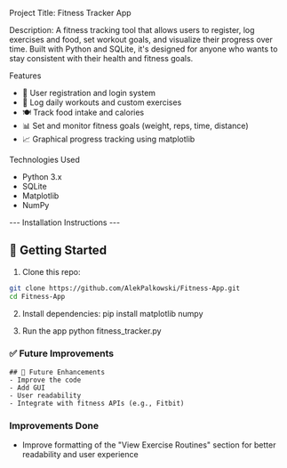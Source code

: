 Project Title: Fitness Tracker App

Description: A fitness tracking tool that allows users to register, log exercises and food, set workout goals, and visualize their progress over time. Built with Python and SQLite, it's designed for anyone who wants to stay consistent with their health and fitness goals.

Features
- 🧑 User registration and login system
- 🏃 Log daily workouts and custom exercises
- 🍽️ Track food intake and calories
- 📊 Set and monitor fitness goals (weight, reps, time, distance)
- 📈 Graphical progress tracking using matplotlib

Technologies Used
- Python 3.x
- SQLite
- Matplotlib
- NumPy

--- Installation Instructions ---
## 🚀 Getting Started

1. Clone this repo:

```bash
git clone https://github.com/AlekPalkowski/Fitness-App.git
cd Fitness-App
```
2. Install dependencies:
pip install matplotlib numpy

3. Run the app
python fitness_tracker.py

### ✅ Future Improvements
```
## 📌 Future Enhancements
- Improve the code
- Add GUI
- User readability
- Integrate with fitness APIs (e.g., Fitbit)

```
### Improvements Done
- Improve formatting of the "View Exercise Routines" section for better readability and user experience
